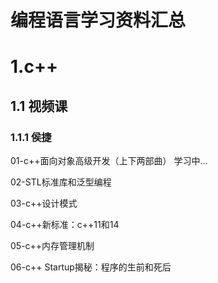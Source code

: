 # 编程语言学习资料汇总

# 1.c++ 

## 1.1 视频课

### 1.1.1 侯捷

01-c++面向对象高级开发（上下两部曲）  学习中...

02-STL标准库和泛型编程

03-c++设计模式

04-c++新标准：c++11和14

05-c++内存管理机制

06-c++ Startup揭秘：程序的生前和死后

